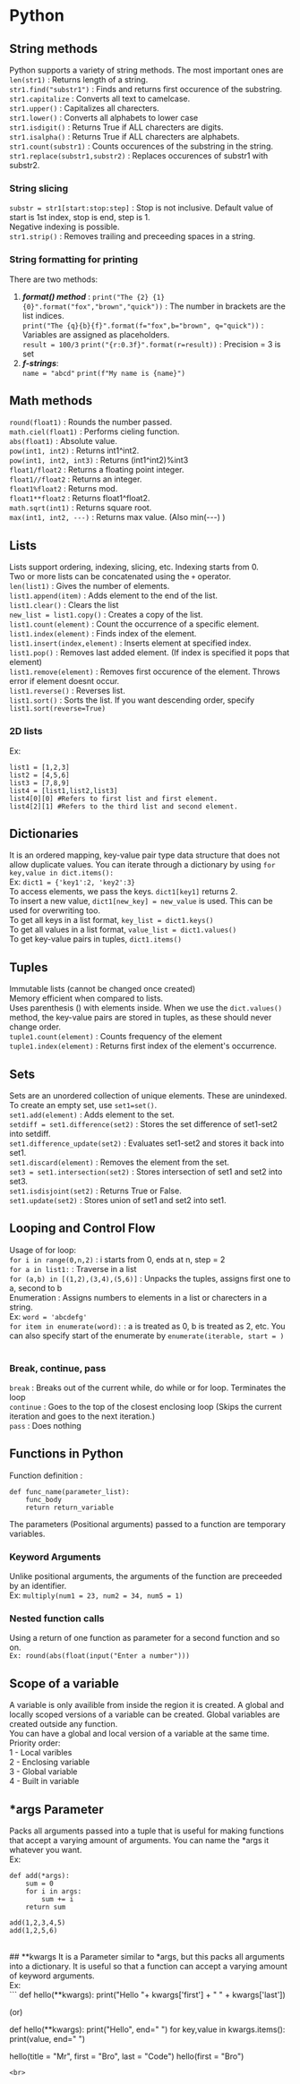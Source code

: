 # Python
## String methods 
Python supports a variety of string methods. The most important ones are <br>
`len(str1)` : Returns length of a string. <br>
`str1.find("substr1")` : Finds and returns first occurence of the substring. <br>
`str1.capitalize` : Converts all text to camelcase. <br>
`str1.upper()` : Capitalizes all charecters. <br>
`str1.lower()` : Converts all alphabets to lower case <br>
`str1.isdigit()` : Returns True if ALL charecters are digits. <br>
`str1.isalpha()` : Returns True if ALL charecters are alphabets. <br>
`str1.count(substr1)` : Counts occurences of the substring in the string. <br>
`str1.replace(substr1,substr2)` : Replaces occurences of substr1 with substr2. <br>
### String slicing
`substr = str1[start:stop:step]` : Stop is not inclusive. Default value of start is 1st index, stop is end, step is 1. <br>Negative indexing is possible. <br>`str1.strip()` : Removes trailing and preceeding spaces in a string. <br>
### String formatting for printing
There are two methods: <br>
1) ***format() method*** : `print("The {2} {1} {0}".format("fox","brown","quick"))` : The number in brackets are the list indices. <br>
`print("The {q}{b}{f}".format(f="fox",b="brown", q="quick"))` : Variables are assigned as placeholders. <br>
`result = 100/3` `print("{r:0.3f}".format(r=result))` : Precision = 3 is set <br>
2) ***f-strings***: <br>
`name = "abcd"`
`print(f"My name is {name}")` <br>
## Math methods
`round(float1)` : Rounds the number passed. <br>
`math.ciel(float1)` : Performs cieling function. <br>
`abs(float1)` : Absolute value. <br>
`pow(int1, int2)` : Returns int1^int2. <br> 
`pow(int1, int2, int3)` : Returns (int1^int2)%int3 <br>
`float1/float2` : Returns a floating point integer. <br>
`float1//float2` : Returns an integer. <br>
`float1%float2` : Returns mod. <br>
`float1**float2` : Returns float1^float2. <br>
`math.sqrt(int1)` : Returns square root. <br>
`max(int1, int2, ---)` : Returns max value. (Also min(---) )<br>
## Lists
Lists support ordering, indexing, slicing, etc. Indexing starts from 0. <br>
Two or more lists can be concatenated using the `+` operator. <br>
`len(list1)` : Gives the number of elements. <br>
`list1.append(item)` : Adds element to the end of the list. <br>
`list1.clear()` : Clears the list <br>
`new_list = list1.copy()` : Creates a copy of the list. <br>
`list1.count(element)` : Count the occurrence of a specific element. <br>
`list1.index(element)` : Finds index of the element. <br>
`list1.insert(index,element)` : Inserts element at specified index. <br>
`list1.pop()` : Removes last added element. (If index is specified it pops that element) <br>
`list1.remove(element)` : Removes first occurence of the element. Throws error if element doesnt occur. <br>
`list1.reverse()` : Reverses list.<br>
`list1.sort()` : Sorts the list. If you want descending order, specify `list1.sort(reverse=True)` <br>
### 2D lists
Ex: <br>
```
list1 = [1,2,3] 
list2 = [4,5,6]  
list3 = [7,8,9]  
list4 = [list1,list2,list3] 
list4[0][0] #Refers to first list and first element. 
list4[2][1] #Refers to the third list and second element. 
```
## Dictionaries
It is an ordered mapping, key-value pair type data structure that does not allow duplicate values. You can iterate through a dictionary by using `for key,value in dict.items():`<br> Ex: `dict1 = {'key1':2, 'key2':3}`<br>To access elements, we pass the keys. `dict1[key1]` returns 2. <br>To insert a new value, `dict1[new_key] = new_value` is used. This can be used for overwriting too.<br>
To get all keys in a list format, `key_list = dict1.keys()`<br>
To get all values in a list format, `value_list = dict1.values()`<br>
To get key-value pairs in tuples, `dict1.items()`<br>
## Tuples
Immutable lists (cannot be changed once created) <br> Memory efficient when compared to lists.<br>
Uses parenthesis () with elements inside. When we use the `dict.values()` method, the key-value pairs are stored in tuples, as these should never change order. <br>
`tuple1.count(element)` : Counts frequency of the element<br>
`tuple1.index(element)` : Returns first index of the element's occurrence.<br>
## Sets
Sets are an unordered collection of unique elements. These are unindexed. <br> To create an empty set, use `set1=set()`. <br> 
`set1.add(element)` : Adds element to the set. <br> 
`setdiff = set1.difference(set2)` : Stores the set difference of set1-set2 into setdiff. <br>
`set1.difference_update(set2)` : Evaluates set1-set2 and stores it back into set1. <br>
`set1.discard(element)` : Removes the element from the set. <br>
`set3 = set1.intersection(set2)` : Stores intersection of set1 and set2 into set3. <br>
`set1.isdisjoint(set2)` : Returns True or False. <br>
`set1.update(set2)` : Stores union of set1 and set2 into set1. <br>
## Looping and Control Flow
Usage of for loop: <br>
`for i in range(0,n,2)` : i starts from 0, ends at n, step = 2<br>
`for a in list1:` : Traverse in a list<br>
`for (a,b) in [(1,2),(3,4),(5,6)]` : Unpacks the tuples, assigns first one to a, second to b<br>
Enumeration : Assigns numbers to elements in a list or charecters in a string. <br> Ex: `word = 'abcdefg'` <br> `for item in enumerate(word):` : a is treated as 0, b is treated as 2, etc. You can also specify start of the enumerate by `enumerate(iterable, start = )`<br><br>
### Break, continue, pass
`break` : Breaks out of the current while, do while or for loop. Terminates the loop<br>
`continue` : Goes to the top of the closest enclosing loop (Skips the current iteration and goes to the next  iteration.) <br>
`pass` : Does nothing<br>
## Functions in Python
Function definition : 
```
def func_name(parameter_list):
	func_body
	return return_variable
```
The parameters (Positional arguments) passed to a function are temporary variables. <br>
### Keyword Arguments 			 
Unlike positional arguments, the arguments of the function are preceeded by an identifier. <br>Ex: `multiply(num1 = 23, num2 = 34, num5 = 1)` <br>
### Nested function calls
Using a return of one function as parameter for a second function and so on.
<br>`Ex: round(abs(float(input("Enter a number")))`<br>
## Scope of a variable
A variable is only availible from inside the region it is created. A global and locally scoped versions of a variable can be created. Global variables are created outside any function. <br>
You can have a global and local version of a variable at the same time.<br>Priority order: <br>1 - Local varibles <br>2 - Enclosing variable<br>3 - Global variable<br>4 - Built in variable<br>
## *args Parameter
Packs all arguments passed into a tuple that is useful for making functions that accept a varying amount of arguments. You can name the *args it whatever you want. <br>
Ex: 
```
def add(*args):
	sum = 0
	for i in args:
		sum += i
	return sum

add(1,2,3,4,5)
add(1,2,5,6)
```
<br>
##  **kwargs
It is a Parameter similar to *args, but this packs all arguments into a dictionary. It is useful so that a function can accept a varying amount of keyword arguments. <br>
Ex:<br>
```
def hello(**kwargs):
	print("Hello "+ kwargs['first'] + " " + kwargs['last'])

(or)

def hello(**kwargs):
	print("Hello", end=" ")
	for key,value in kwargs.items():
		print(value, end=" ")

hello(title = "Mr", first = "Bro", last = "Code")
hello(first = "Bro")
```
<br>


